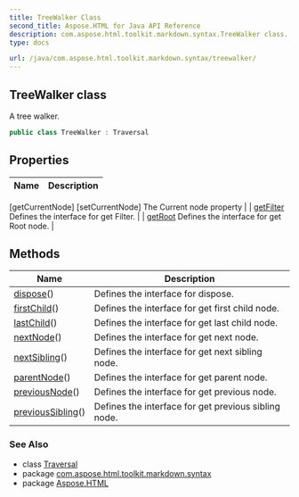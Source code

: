 ```yaml
---
title: TreeWalker Class
second_title: Aspose.HTML for Java API Reference
description: com.aspose.html.toolkit.markdown.syntax.TreeWalker class. A tree walker
type: docs

url: /java/com.aspose.html.toolkit.markdown.syntax/treewalker/
---
```

## TreeWalker class

A tree walker.

```java
public class TreeWalker : Traversal
```

## Properties

| Name | Description |
| --- | --- |
[getCurrentNode]
[setCurrentNode] The Current node property |
| [getFilter](../../com.aspose.html.toolkit.markdown.syntax/traversal/filter/) Defines the interface for get Filter. |
| [getRoot](../../com.aspose.html.toolkit.markdown.syntax/traversal/root/) Defines the interface for get Root node. |

## Methods

| Name | Description |
| --- | --- |
| [dispose](../../com.aspose.html.toolkit.markdown.syntax/traversal/dispose/)() | Defines the interface for dispose. |
| [firstChild](../../com.aspose.html.toolkit.markdown.syntax/treewalker/firstchild/)() | Defines the interface for get first child node. |
| [lastChild](../../com.aspose.html.toolkit.markdown.syntax/treewalker/lastchild/)() | Defines the interface for get last child node. |
| [nextNode](../../com.aspose.html.toolkit.markdown.syntax/treewalker/nextnode/)() | Defines the interface for get next node. |
| [nextSibling](../../com.aspose.html.toolkit.markdown.syntax/treewalker/nextsibling/)() | Defines the interface for get next sibling node. |
| [parentNode](../../com.aspose.html.toolkit.markdown.syntax/treewalker/parentnode/)() | Defines the interface for get parent node. |
| [previousNode](../../com.aspose.html.toolkit.markdown.syntax/treewalker/previousnode/)() | Defines the interface for get previous node. |
| [previousSibling](../../com.aspose.html.toolkit.markdown.syntax/treewalker/previoussibling/)() | Defines the interface for get previous sibling node. |

### See Also

* class [Traversal](../traversal/)
* package [com.aspose.html.toolkit.markdown.syntax](../../com.aspose.html.toolkit.markdown.syntax/)
* package [Aspose.HTML](../../)
